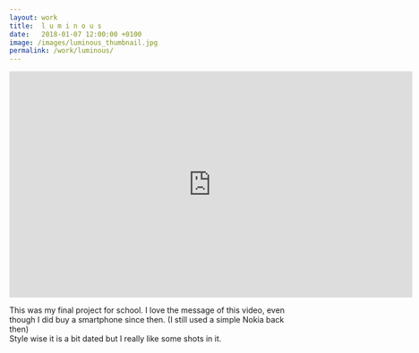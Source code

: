 ```yaml
---
layout: work
title:  l u m i n o u s
date:   2018-01-07 12:00:00 +0100
image: /images/luminous_thumbnail.jpg
permalink: /work/luminous/
---
```


<p><iframe src="https://player.vimeo.com/video/250030417" width="720" height="405" frameborder="0" allow="autoplay; fullscreen; picture-in-picture" allowfullscreen></iframe></p>

This was my final project for school. I love the message of this video, even though I did buy a smartphone since then. (I still used a simple Nokia back then)  
Style wise it is a bit dated but I really like some shots in it.